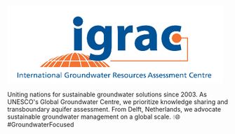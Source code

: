 ![Uniting nations for sustainable groundwater solutions since 2003. As UNESCO's Global Groundwater Centre, we prioritize knowledge sharing and transboundary aquifer assessment. From Delft, Netherlands, we advocate sustainable groundwater management on a global scale. 💧🌐 #GroundwaterFocused](https://github.com/UNIGRAC/.github/blob/main/igrac_logo.png)

Uniting nations for sustainable groundwater solutions since 2003. As UNESCO's Global Groundwater Centre, we prioritize knowledge sharing and transboundary aquifer assessment. From Delft, Netherlands, we advocate sustainable groundwater management on a global scale. 💧🌐 #GroundwaterFocused


